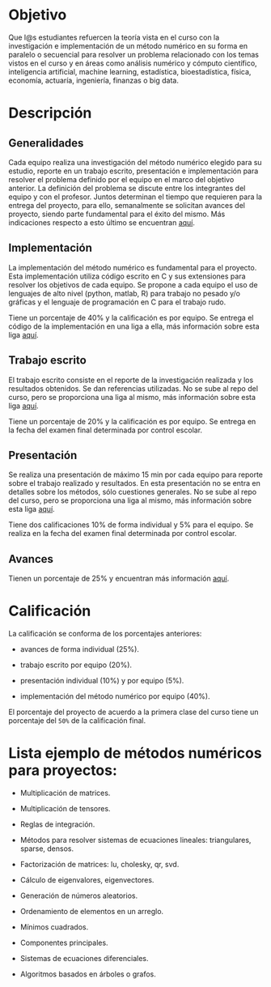 # Objetivo

Que l@s estudiantes refuercen la teoría vista en el curso con la investigación e implementación de un método numérico en su forma en paralelo o secuencial para resolver un problema  relacionado con los temas vistos en el curso y en áreas como 
análisis numérico y cómputo científico, inteligencia artificial, machine learning, estadística, bioestadística, física, economía, actuaría, ingeniería, finanzas o big data.

# Descripción

## Generalidades

Cada equipo realiza una investigación del método numérico elegido para su estudio, reporte en un trabajo escrito, presentación e implementación para resolver el problema definido por el equipo en el marco del objetivo anterior. La definición del problema se discute entre los integrantes del equipo y con el profesor. Juntos determinan el tiempo que requieren para la entrega del proyecto, para ello, semanalmente se solicitan avances del proyecto, siendo parte fundamental para el éxito del mismo. Más indicaciones respecto a esto último se encuentran [aquí](indicaciones).

## Implementación

La implementación del método numérico es fundamental para el proyecto. Esta implementación utiliza código escrito en C y sus extensiones para resolver los objetivos de cada equipo. Se propone a cada equipo el uso de lenguajes de alto nivel (python, matlab, R) para trabajo no pesado y/o gráficas y el lenguaje de programación en C para el trabajo rudo.

Tiene un porcentaje de 40% y la calificación es por equipo. Se entrega el código de la implementación en una liga a ella, más información sobre esta liga [aquí](indicaciones).

## Trabajo escrito

El trabajo escrito consiste en el reporte de la investigación realizada y los resultados obtenidos. Se dan referencias utilizadas. No se sube al repo del curso, pero se proporciona una liga al mismo, más información sobre esta liga [aquí](indicaciones).

Tiene un porcentaje de 20% y la calificación es por equipo. Se entrega en la fecha del examen final determinada por control escolar.


## Presentación

Se realiza una presentación de máximo 15 min por cada equipo para reporte sobre el trabajo realizado y resultados. En esta presentación no se entra en detalles sobre los métodos, sólo cuestiones generales. No se sube al repo del curso, pero se proporciona una liga al mismo, más información sobre esta liga [aquí](indicaciones).


Tiene dos calificaciones 10% de forma individual y 5% para el equipo. Se realiza en la fecha del examen final determinada por control escolar.

## Avances

Tienen un porcentaje de 25% y encuentran más información [aquí](indicaciones).

# Calificación

La calificación se conforma de los porcentajes anteriores: 

* avances de forma individual (25%).

* trabajo escrito por equipo (20%).

* presentación individual (10%) y por equipo (5%).

* implementación del método numérico por equipo (40%).

El porcentaje del proyecto de acuerdo a la primera clase del curso tiene un porcentaje del `50%` de la calificación final.


# Lista ejemplo de métodos numéricos para proyectos:

* Multiplicación de matrices.

* Multiplicación de tensores.

* Reglas de integración.

* Métodos para resolver sistemas de ecuaciones lineales: triangulares, sparse, densos.

* Factorización de matrices: lu, cholesky, qr, svd.

* Cálculo de eigenvalores, eigenvectores.

* Generación de números aleatorios.

* Ordenamiento de elementos en un arreglo.

* Mínimos cuadrados.

* Componentes principales.

* Sistemas de ecuaciones diferenciales.

* Algoritmos basados en árboles o grafos.

